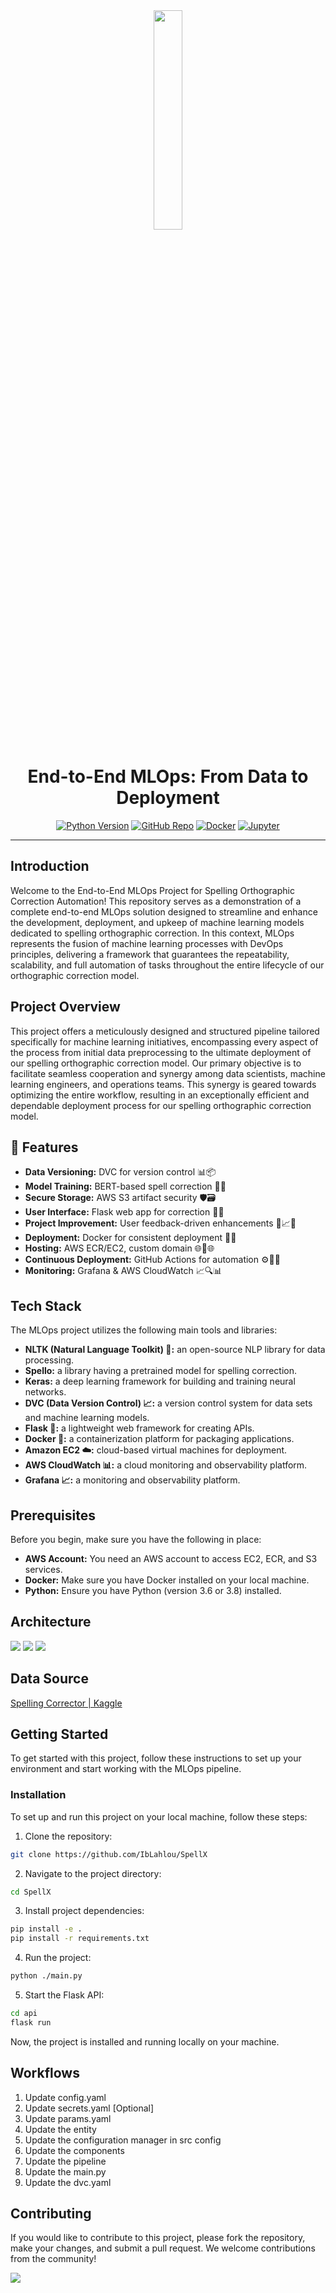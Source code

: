 <center>
<img src="readme_assets/WhiteX@2x.png" width="30%">
</center>
<h1 align="center">End-to-End MLOps: From Data to Deployment</h1>
<p align="center">
  <a href="https://www.python.org/"><img alt="Python Version" src="https://img.shields.io/badge/Python-3.6%2B-informational"></a>
  <a href="https://github.com/IbLahlou/SpellX"><img alt="GitHub Repo" src="https://img.shields.io/badge/GitHub-Repo-blue"></a>
  <a href="https://www.docker.com/"><img alt="Docker" src="https://img.shields.io/badge/Docker-Latest-blue"></a>
  <a href="https://jupyter.org/"><img alt="Jupyter" src="https://img.shields.io/badge/Jupyter-Latest-orange"></a>
</p>


<hr>

## Introduction
Welcome to the End-to-End MLOps Project for Spelling Orthographic Correction Automation! This repository serves as a demonstration of a complete end-to-end MLOps solution designed to streamline and enhance the development, deployment, and upkeep of machine learning models dedicated to spelling orthographic correction. In this context, MLOps represents the fusion of machine learning processes with DevOps principles, delivering a framework that guarantees the repeatability, scalability, and full automation of tasks throughout the entire lifecycle of our orthographic correction model.

## Project Overview
This project offers a meticulously designed and structured pipeline tailored specifically for machine learning initiatives, encompassing every aspect of the process from initial data preprocessing to the ultimate deployment of our spelling orthographic correction model. Our primary objective is to facilitate seamless cooperation and synergy among data scientists, machine learning engineers, and operations teams. This synergy is geared towards optimizing the entire workflow, resulting in an exceptionally efficient and dependable deployment process for our spelling orthographic correction model.

## 🚀 Features
- **Data Versioning:** DVC for version control 📊📦
- **Model Training:** BERT-based spell correction 📝🤖
- **Secure Storage:** AWS S3 artifact security 🛡️🗃️
- **User Interface:** Flask web app for correction 💬🌐
- **Project Improvement:** User feedback-driven enhancements 🔄📈👥
- **Deployment:** Docker for consistent deployment 🚀🐳
- **Hosting:** AWS ECR/EC2, custom domain 🌐🏢🌐
- **Continuous Deployment:** GitHub Actions for automation ⚙️🔄🚀
- **Monitoring:** Grafana & AWS CloudWatch 📈🔍📊

## Tech Stack
The MLOps project utilizes the following main tools and libraries:

- **NLTK (Natural Language Toolkit) 🧠:** an open-source NLP library for data processing.
- **Spello:** a library having a pretrained model for spelling correction.
- **Keras:** a deep learning framework for building and training neural networks.
- **DVC (Data Version Control) 📈:** a version control system for data sets and machine learning models.
- **Flask 🤖:** a lightweight web framework for creating APIs.
- **Docker 🐳:** a containerization platform for packaging applications.
- **Amazon EC2 ☁️:** cloud-based virtual machines for deployment.
- **AWS CloudWatch 📊:** a cloud monitoring and observability platform.
- **Grafana 📈:** a monitoring and observability platform.

## Prerequisites

Before you begin, make sure you have the following in place:

- **AWS Account:** You need an AWS account to access EC2, ECR, and S3 services.
- **Docker:** Make sure you have Docker installed on your local machine.
- **Python:** Ensure you have Python (version 3.6 or 3.8) installed.

## Architecture
<img src="readme_assets/Pasted image 20230916111157.png">
<img src="readme_assets/Pasted image 20230916111126.png">
<img src="readme_assets/Pasted image 20230916110530.png">

## Data Source

[Spelling Corrector | Kaggle](https://www.kaggle.com/datasets/bittlingmayer/spelling)

## Getting Started
To get started with this project, follow these instructions to set up your environment and start working with the MLOps pipeline.

### Installation
To set up and run this project on your local machine, follow these steps:

1. Clone the repository:

```bash
git clone https://github.com/IbLahlou/SpellX
```

2. Navigate to the project directory:

```bash
cd SpellX
```

3. Install project dependencies:

```bash
pip install -e .
pip install -r requirements.txt
```

4. Run the project:

```bash
python ./main.py
```

5. Start the Flask API:

```bash
cd api
flask run
```

Now, the project is installed and running locally on your machine.


## Workflows

1. Update config.yaml
2. Update secrets.yaml [Optional]
3. Update params.yaml
4. Update the entity
5. Update the configuration manager in src config
6. Update the components
7. Update the pipeline 
8. Update the main.py
9. Update the dvc.yaml

## Contributing

If you would like to contribute to this project, please fork the repository, make your changes, and submit a pull request. We welcome contributions from the community!

<img src="readme_assets/SpellX.gif">
